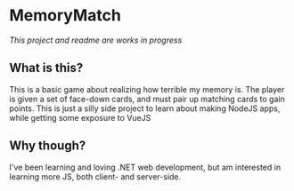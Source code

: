 # MemoryMatch
*This project and readme are works in progress*

## What is this?
This is a basic game about realizing how terrible my memory is. The player is given a set of face-down cards, and must pair up matching cards to gain points. 
This is just a silly side project to learn about making NodeJS apps, while getting some exposure to VueJS

## Why though?
I've been learning and loving .NET web development, but am interested in learning more JS, both client- and server-side.
